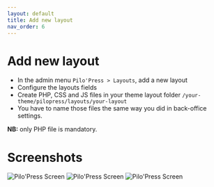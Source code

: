 ```yaml
---
layout: default
title: Add new layout
nav_order: 6
---
```


# Add new layout

- In the admin menu `Pilo'Press > Layouts`, add a new layout
- Configure the layouts fields
- Create PHP, CSS and JS files in your theme layout folder `/your-theme/pilopress/layouts/your-layout`
- You have to name those files the same way you did in back-office settings. 

**NB:** only PHP file is mandatory.

# Screenshots

![Pilo'Press Screen](https://demo.pilopress.com/wp-content/uploads/2021/02/pilopress-screen8.png)
![Pilo'Press Screen](https://demo.pilopress.com/wp-content/uploads/2021/02/pilopress-screen9.png)
![Pilo'Press Screen](https://demo.pilopress.com/wp-content/uploads/2021/02/pilopress-screen11.png)
